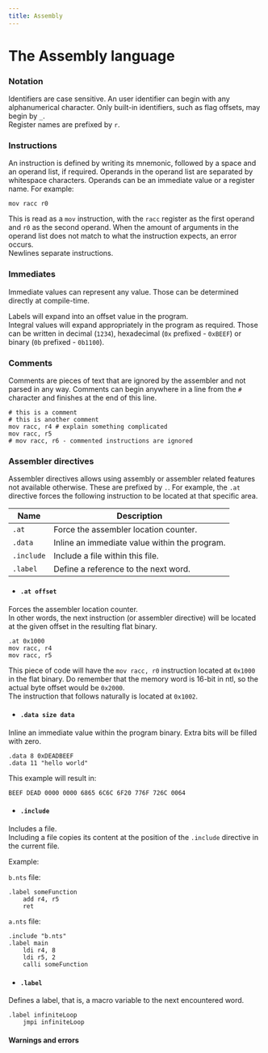 ```yaml
---
title: Assembly
---
```


The Assembly language
=====

### Notation

Identifiers are case sensitive. An user identifier can begin with any alphanumerical character. Only built-in identifiers, such as flag offsets, may begin by `_`.  
Register names are prefixed by `r`.

### Instructions

An instruction is defined by writing its mnemonic, followed by a space and an operand list, if required. Operands in the operand list are separated by whitespace characters. Operands can be an immediate value or a register name. For example:

`mov racc r0`

This is read as a `mov` instruction, with the `racc` register as the first operand and `r0` as the second operand. When the amount of arguments in the operand list does not match to what the instruction expects, an error occurs.  
Newlines separate instructions.

### Immediates

Immediate values can represent any value. Those can be determined directly at compile-time.

Labels will expand into an offset value in the program.  
Integral values will expand appropriately in the program as required. Those can be written in decimal (`1234`), hexadecimal (`0x` prefixed - `0xBEEF`) or binary (`0b` prefixed - `0b1100`).  

### Comments

Comments are pieces of text that are ignored by the assembler and not parsed in any way. Comments can begin anywhere in a line from the `#` character and finishes at the end of this line.

    # this is a comment
    # this is another comment
    mov racc, r4 # explain something complicated
    mov racc, r5
    # mov racc, r6 - commented instructions are ignored

### Assembler directives

Assembler directives allows using assembly or assembler related features not available otherwise. These are prefixed by `.`. For example, the `.at` directive forces the following instruction to be located at that specific area.

| Name       | Description                                   |
|------------|-----------------------------------------------|
| `.at`      | Force the assembler location counter.         |
| `.data`    | Inline an immediate value within the program. |
| `.include` | Include a file within this file.              |
| `.label`   | Define a reference to the next word.          |

- #### `.at offset`

Forces the assembler location counter.  
In other words, the next instruction (or assembler directive) will be located at the given offset in the resulting flat binary.

    .at 0x1000
    mov racc, r4
    mov racc, r5

This piece of code will have the `mov racc, r0` instruction located at `0x1000` in the flat binary. Do remember that the memory word is 16-bit in ntl, so the actual byte offset would be `0x2000`.  
The instruction that follows naturally is located at `0x1002`.

- #### `.data size data`

Inline an immediate value within the program binary. Extra bits will be filled with zero.

	.data 8 0xDEADBEEF
	.data 11 "hello world"

This example will result in:

	BEEF DEAD 0000 0000 6865 6C6C 6F20 776F 726C 0064

- #### `.include`

Includes a file.  
Including a file copies its content at the position of the `.include` directive in the current file.

Example:

`b.nts` file:

	.label someFunction
		add r4, r5
		ret

`a.nts` file:

	.include "b.nts"
	.label main
		ldi r4, 8
		ldi r5, 2
		calli someFunction

- #### `.label`

Defines a label, that is, a macro variable to the next encountered word.  

	.label infiniteLoop
		jmpi infiniteLoop
		
#### Warnings and errors
